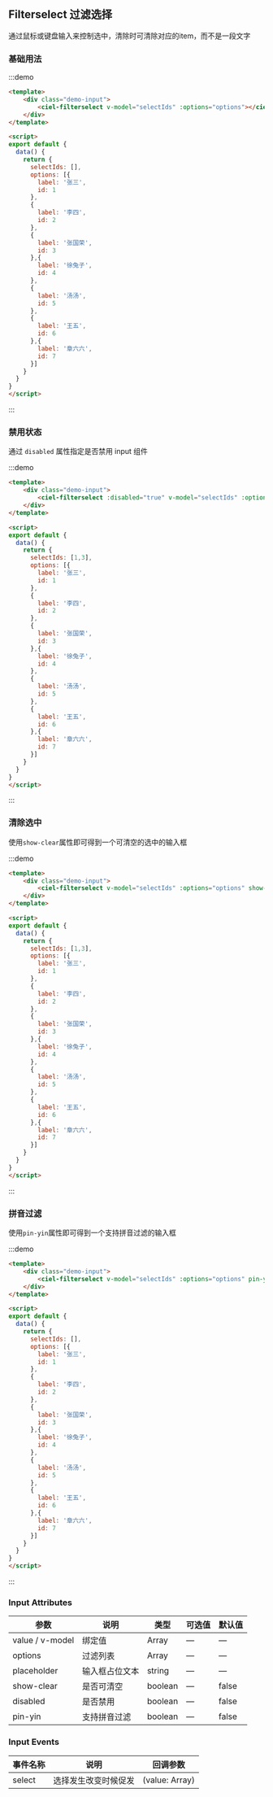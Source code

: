 ## Filterselect 过滤选择
通过鼠标或键盘输入来控制选中，清除时可清除对应的item，而不是一段文字

### 基础用法

:::demo
```html
<template>
	<div class="demo-input">
		<ciel-filterselect v-model="selectIds" :options="options"></ciel-filterselect>
	</div>
</template>

<script>
export default {
  data() {
    return {
      selectIds: [],
	  options: [{
	  	label: '张三',
	  	id: 1
	  },
	  {
	  	label: '李四',
	  	id: 2
	  },
	  {
	  	label: '张国荣',
	  	id: 3
	  },{
	  	label: '徐兔子',
	  	id: 4
	  },
	  {
	  	label: '汤汤',
	  	id: 5
	  },
	  {
	  	label: '王五',
	  	id: 6
	  },{
	  	label: '章六六',
	  	id: 7
	  }]
    }
  }
}
</script>
```
:::

### 禁用状态

通过 `disabled` 属性指定是否禁用 input 组件

:::demo
```html
<template>
	<div class="demo-input">
		<ciel-filterselect :disabled="true" v-model="selectIds" :options="options"></ciel-filterselect>
	</div>
</template>

<script>
export default {
  data() {
    return {
      selectIds: [1,3],
	  options: [{
	  	label: '张三',
	  	id: 1
	  },
	  {
	  	label: '李四',
	  	id: 2
	  },
	  {
	  	label: '张国荣',
	  	id: 3
	  },{
	  	label: '徐兔子',
	  	id: 4
	  },
	  {
	  	label: '汤汤',
	  	id: 5
	  },
	  {
	  	label: '王五',
	  	id: 6
	  },{
	  	label: '章六六',
	  	id: 7
	  }]
    }
  }
}
</script>
```
:::

### 清除选中

使用`show-clear`属性即可得到一个可清空的选中的输入框

:::demo
```html
<template>
	<div class="demo-input">
		<ciel-filterselect v-model="selectIds" :options="options" show-clear></ciel-filterselect>
	</div>
</template>

<script>
export default {
  data() {
    return {
      selectIds: [1,3],
	  options: [{
	  	label: '张三',
	  	id: 1
	  },
	  {
	  	label: '李四',
	  	id: 2
	  },
	  {
	  	label: '张国荣',
	  	id: 3
	  },{
	  	label: '徐兔子',
	  	id: 4
	  },
	  {
	  	label: '汤汤',
	  	id: 5
	  },
	  {
	  	label: '王五',
	  	id: 6
	  },{
	  	label: '章六六',
	  	id: 7
	  }]
    }
  }
}
</script>
```
:::

### 拼音过滤

使用`pin-yin`属性即可得到一个支持拼音过滤的输入框

:::demo
```html
<template>
	<div class="demo-input">
		<ciel-filterselect v-model="selectIds" :options="options" pin-yin></ciel-filterselect>
	</div>
</template>

<script>
export default {
  data() {
    return {
      selectIds: [],
	  options: [{
	  	label: '张三',
	  	id: 1
	  },
	  {
	  	label: '李四',
	  	id: 2
	  },
	  {
	  	label: '张国荣',
	  	id: 3
	  },{
	  	label: '徐兔子',
	  	id: 4
	  },
	  {
	  	label: '汤汤',
	  	id: 5
	  },
	  {
	  	label: '王五',
	  	id: 6
	  },{
	  	label: '章六六',
	  	id: 7
	  }]
    }
  }
}
</script>
```
:::

### Input Attributes

| 参数          | 说明            | 类型            | 可选值                 | 默认值   |
|-------------  |---------------- |---------------- |---------------------- |-------- |
| value / v-model | 绑定值           | Array  | — | — |
| options | 过滤列表           | Array  | — | — |
| placeholder   | 输入框占位文本    | string          | — | — |
| show-clear     | 是否可清空        | boolean         | — | false |
| disabled      | 是否禁用          | boolean         | — | false   |
| pin-yin | 支持拼音过滤 | boolean | — | false |

### Input Events
| 事件名称 | 说明 | 回调参数 |
|---------|--------|---------|
| select | 选择发生改变时候促发 | (value: Array) |
